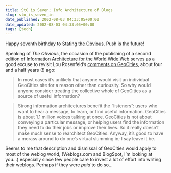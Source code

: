 ```yaml
---
title: StO is Seven; Info Architecture of Blogs
slug: sto_is_seven_in
date_published: 2002-08-03 04:33:05+00:00
date_updated: 2002-08-03 04:33:05+00:00
tags: [tech]
---
```

Happy seventh birthday to [Stating the Obvious](http://www.theobvious.com/). Push is the future!

Speaking of *The Obvious*, the occasion of the publishing of a second edition of [Information Architecture for the World Wide Web](http://www.amazon.com/exec/obidos/ASIN/0596000359/2020-20) serves as a good excuse to revisit Lou Rosenfeld’s [comments on GeoCities](http://www.theobvious.com/archive/1998/01/07.html), about four and a half years (!) ago:

> In most cases it’s unlikely that anyone would visit an individual GeoCities site for a reason other than curiousity. So why would anyone consider treating the collective whole of GeoCities as a source of useful information?

> Strong information architectures benefit the “listeners”: users who want to hear a message, to learn, or find useful information. GeoCities is about 1.1 million voices talking at once. GeoCities is not about conveying a particular message, or helping users find the information they need to do their jobs or improve their lives. So it really doesn’t make much sense to rearchitect GeoCities. Anyway, it’s good to have a morass around to do one’s virtual slumming in; I say leave it be.

Seems to me that description and dismissal of GeoCities would apply to most of the weblog world, (Weblogs.com and BlogSpot, I’m looking at you…) especially since few people care to invest a lot of effort into writing their weblogs. Perhaps if they were *paid* to do so…
